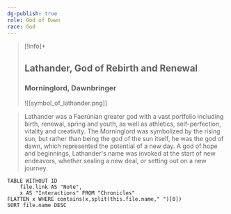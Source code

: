 ```yaml
---
dg-publish: true
role: God of Dawn
race: God
---
```


> [!info]+
> ## Lathander, God of Rebirth and Renewal
> ### Morninglord, Dawnbringer
> ![[symbol_of_lathander.png]]

> Lathander was a Faerûnian greater god with a vast portfolio including birth, renewal, spring and youth, as well as athletics, self-perfection, vitality and creativity. The Morninglord was symbolized by the rising sun, but rather than being the god of the sun itself, he was the god of dawn, which represented the potential of a new day. A god of hope and beginnings, Lathander's name was invoked at the start of new endeavors, whether sealing a new deal, or setting out on a new journey.


```dataview
TABLE WITHOUT ID
	file.link AS "Note", 
	x AS "Interactions" FROM "Chronicles"
FLATTEN x WHERE contains(x,split(this.file.name," ")[0])
SORT file.name DESC
```
